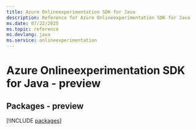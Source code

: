 ```yaml
---
title: Azure Onlineexperimentation SDK for Java
description: Reference for Azure Onlineexperimentation SDK for Java
ms.date: 07/22/2025
ms.topic: reference
ms.devlang: java
ms.service: onlineexperimentation
---
```

# Azure Onlineexperimentation SDK for Java - preview
## Packages - preview
[!INCLUDE [packages](onlineexperimentation-index.md)]
